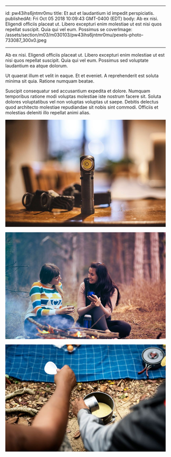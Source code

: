 
---
id: pw43ihs6jntmr0mu
title: Et aut et laudantium id impedit perspiciatis.
publishedAt: Fri Oct 05 2018 10:09:43 GMT-0400 (EDT)
body: Ab ex nisi. Eligendi officiis placeat ut. Libero excepturi enim molestiae ut est nisi quos repellat suscipit. Quia qui vel eum. Possimus se
coverImage: /assets/section/m03/m030103/pw43ihs6jntmr0mu/pexels-photo-733087_300x0.jpeg

---




Ab ex nisi. Eligendi officiis placeat ut. Libero excepturi enim molestiae ut est nisi quos repellat suscipit. Quia qui vel eum. Possimus sed voluptate laudantium ea atque dolorum.
 
Ut quaerat illum et velit in eaque. Et et eveniet. A reprehenderit est soluta minima sit quia. Ratione numquam beatae.
 
Suscipit consequatur sed accusantium expedita et dolore. Numquam temporibus ratione modi voluptas molestiae iste nostrum facere sit. Soluta dolores voluptatibus vel non voluptas voluptas ut saepe. Debitis delectus quod architecto molestiae repudiandae sit nobis sint commodi. Officiis et molestias deleniti illo repellat animi alias.



![image from pexels.com](/assets/section/m03/m030103/pw43ihs6jntmr0mu/pexels-photo-733087_800x0.jpeg)

![image from pexels.com](/assets/section/m03/m030103/pw43ihs6jntmr0mu/pexels-photo-344102_800x0.jpeg)

![image from pexels.com](/assets/section/m03/m030103/pw43ihs6jntmr0mu/pexels-photo-1260306_800x0.jpeg)


